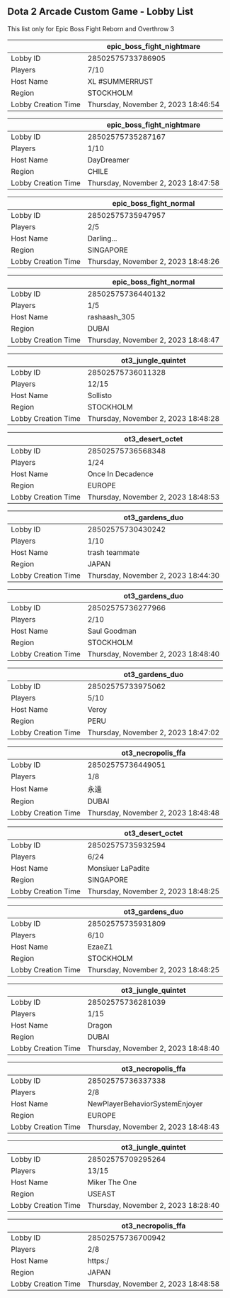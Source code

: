 ## Dota 2 Arcade Custom Game - Lobby List

This list only for Epic Boss Fight Reborn and Overthrow 3

|  | epic_boss_fight_nightmare |
| ------ | ------ |
| Lobby ID | 28502575733786905 |
| Players | 7/10 |
| Host Name | XL #SUMMERRUST |
| Region | STOCKHOLM |
| Lobby Creation Time | Thursday, November 2, 2023 18:46:54 |


|  | epic_boss_fight_nightmare |
| ------ | ------ |
| Lobby ID | 28502575735287167 |
| Players | 1/10 |
| Host Name | DayDreamer |
| Region | CHILE |
| Lobby Creation Time | Thursday, November 2, 2023 18:47:58 |


|  | epic_boss_fight_normal |
| ------ | ------ |
| Lobby ID | 28502575735947957 |
| Players | 2/5 |
| Host Name | Darling... |
| Region | SINGAPORE |
| Lobby Creation Time | Thursday, November 2, 2023 18:48:26 |


|  | epic_boss_fight_normal |
| ------ | ------ |
| Lobby ID | 28502575736440132 |
| Players | 1/5 |
| Host Name | rashaash_305 |
| Region | DUBAI |
| Lobby Creation Time | Thursday, November 2, 2023 18:48:47 |


|  | ot3_jungle_quintet |
| ------ | ------ |
| Lobby ID | 28502575736011328 |
| Players | 12/15 |
| Host Name | Sollisto |
| Region | STOCKHOLM |
| Lobby Creation Time | Thursday, November 2, 2023 18:48:28 |


|  | ot3_desert_octet |
| ------ | ------ |
| Lobby ID | 28502575736568348 |
| Players | 1/24 |
| Host Name | Once In Decadence |
| Region | EUROPE |
| Lobby Creation Time | Thursday, November 2, 2023 18:48:53 |


|  | ot3_gardens_duo |
| ------ | ------ |
| Lobby ID | 28502575730430242 |
| Players | 1/10 |
| Host Name | trash teammate |
| Region | JAPAN |
| Lobby Creation Time | Thursday, November 2, 2023 18:44:30 |


|  | ot3_gardens_duo |
| ------ | ------ |
| Lobby ID | 28502575736277966 |
| Players | 2/10 |
| Host Name | Saul Goodman |
| Region | STOCKHOLM |
| Lobby Creation Time | Thursday, November 2, 2023 18:48:40 |


|  | ot3_gardens_duo |
| ------ | ------ |
| Lobby ID | 28502575733975062 |
| Players | 5/10 |
| Host Name | Veroy |
| Region | PERU |
| Lobby Creation Time | Thursday, November 2, 2023 18:47:02 |


|  | ot3_necropolis_ffa |
| ------ | ------ |
| Lobby ID | 28502575736449051 |
| Players | 1/8 |
| Host Name | 永遠 |
| Region | DUBAI |
| Lobby Creation Time | Thursday, November 2, 2023 18:48:48 |


|  | ot3_desert_octet |
| ------ | ------ |
| Lobby ID | 28502575735932594 |
| Players | 6/24 |
| Host Name | Monsiuer LaPadite |
| Region | SINGAPORE |
| Lobby Creation Time | Thursday, November 2, 2023 18:48:25 |


|  | ot3_gardens_duo |
| ------ | ------ |
| Lobby ID | 28502575735931809 |
| Players | 6/10 |
| Host Name | EzaeZ1 |
| Region | STOCKHOLM |
| Lobby Creation Time | Thursday, November 2, 2023 18:48:25 |


|  | ot3_jungle_quintet |
| ------ | ------ |
| Lobby ID | 28502575736281039 |
| Players | 1/15 |
| Host Name | Dragon |
| Region | DUBAI |
| Lobby Creation Time | Thursday, November 2, 2023 18:48:40 |


|  | ot3_necropolis_ffa |
| ------ | ------ |
| Lobby ID | 28502575736337338 |
| Players | 2/8 |
| Host Name | NewPlayerBehaviorSystemEnjoyer |
| Region | EUROPE |
| Lobby Creation Time | Thursday, November 2, 2023 18:48:43 |


|  | ot3_jungle_quintet |
| ------ | ------ |
| Lobby ID | 28502575709295264 |
| Players | 13/15 |
| Host Name | Miker The One |
| Region | USEAST |
| Lobby Creation Time | Thursday, November 2, 2023 18:28:40 |


|  | ot3_necropolis_ffa |
| ------ | ------ |
| Lobby ID | 28502575736700942 |
| Players | 2/8 |
| Host Name | https:/ |
| Region | JAPAN |
| Lobby Creation Time | Thursday, November 2, 2023 18:48:58 |


